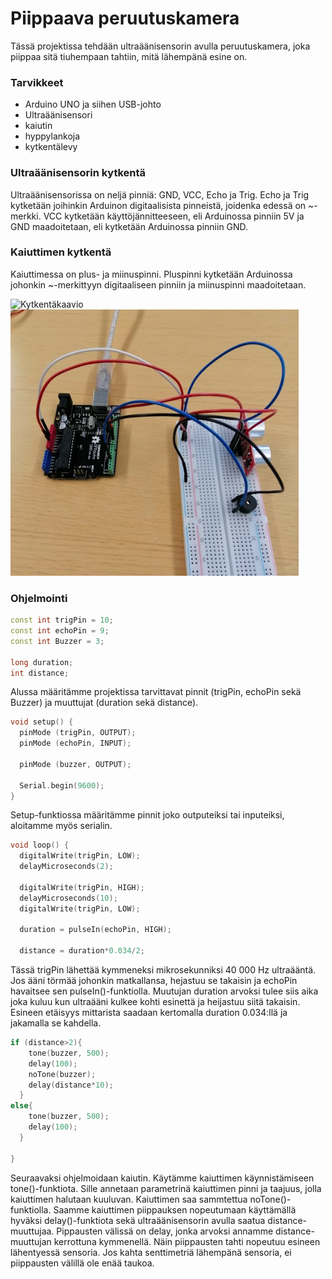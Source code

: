 # Piippaava peruutuskamera
Tässä projektissa tehdään ultraäänisensorin avulla peruutuskamera, joka piippaa sitä tiuhempaan tahtiin, mitä lähempänä esine on.

### Tarvikkeet
- Arduino UNO ja siihen USB-johto
- Ultraäänisensori
- kaiutin
- hyppylankoja
- kytkentälevy

### Ultraäänisensorin kytkentä
Ultraäänisensorissa on neljä pinniä: GND, VCC, Echo ja Trig. Echo ja Trig kytketään joihinkin Arduinon digitaalisista pinneistä, joidenka edessä on ~-merkki. VCC kytketään käyttöjännitteeseen, eli Arduinossa pinniin 5V ja GND maadoitetaan, eli kytketään Arduinossa pinniin GND.

### Kaiuttimen kytkentä
Kaiuttimessa on plus- ja miinuspinni. Pluspinni kytketään Arduinossa johonkin ~-merkittyyn digitaaliseen pinniin ja miinuspinni maadoitetaan. 

![Kytkentäkaavio](Kytkentäkaavio_PiippaavaPeruutuskamera.png)
![Valokuva](Kuva_PiippaavaPeruutuskamera.png)

### Ohjelmointi
```c++
const int trigPin = 10;
const int echoPin = 9;
const int Buzzer = 3;

long duration;
int distance;
```
Alussa määritämme projektissa tarvittavat pinnit (trigPin, echoPin sekä Buzzer) ja muuttujat (duration sekä distance).


```c++
void setup() {
  pinMode (trigPin, OUTPUT);
  pinMode (echoPin, INPUT);

  pinMode (buzzer, OUTPUT);
  
  Serial.begin(9600);
}
```
Setup-funktiossa määritämme pinnit joko outputeiksi tai inputeiksi, aloitamme myös serialin.


```c++
void loop() {  
  digitalWrite(trigPin, LOW);
  delayMicroseconds(2);

  digitalWrite(trigPin, HIGH);
  delayMicroseconds(10);
  digitalWrite(trigPin, LOW);

  duration = pulseIn(echoPin, HIGH);

  distance = duration*0.034/2;
````
Tässä trigPin lähettää kymmeneksi mikrosekunniksi 40 000 Hz ultraääntä. Jos ääni törmää johonkin matkallansa, hejastuu se takaisin ja echoPin havaitsee sen pulseIn()-funktiolla. Muutujan duration arvoksi tulee siis aika joka kuluu kun ultraääni kulkee kohti esinettä ja heijastuu siitä takaisin. Esineen etäisyys mittarista saadaan kertomalla duration 0.034:llä ja jakamalla se kahdella.


```c++
if (distance>2){
    tone(buzzer, 500);
    delay(100);
    noTone(buzzer);
    delay(distance*10);
  }
else{
    tone(buzzer, 500);
    delay(100);
  }
  
}
```
Seuraavaksi ohjelmoidaan kaiutin. Käytämme kaiuttimen käynnistämiseen tone()-funktiota. Sille annetaan parametrinä kaiuttimen pinni ja taajuus, jolla kaiuttimen halutaan kuuluvan. Kaiuttimen saa sammtettua noTone()-funktiolla. Saamme kaiuttimen piippauksen nopeutumaan käyttämällä hyväksi delay()-funktiota sekä ultraäänisensorin avulla saatua distance-muuttujaa. Pippausten välissä on delay, jonka arvoksi annamme distance-muuttujan kerrottuna kymmenellä. Näin piippausten tahti nopeutuu esineen lähentyessä sensoria. Jos kahta senttimetriä lähempänä sensoria, ei piippausten välillä ole enää taukoa. 


